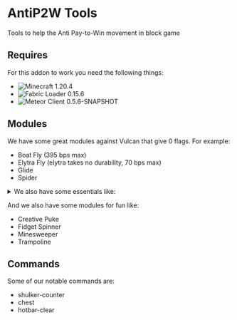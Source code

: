 # AntiP2W Tools
Tools to help the Anti Pay-to-Win movement in block game

## Requires
For this addon to work you need the following things:
- ![Minecraft 1.20.4](https://img.shields.io/badge/Minecraft-1.20.4-00cc00.svg)
- ![Fabric Loader 0.15.6](https://img.shields.io/badge/Fabric_Loader-0.15.6-807a6d.svg)
- ![Meteor Client 0.5.6-SNAPSHOT](https://img.shields.io/badge/Meteor_Client-0.5.6--SNAPSHOT-913de2.svg)


## Modules
We have some great modules against Vulcan that give 0 flags. For example:
- Boat Fly (395 bps max)
- Elytra Fly (elytra takes no durability, 70 bps max)
- Glide
- Spider


<details>
<summary>
We also have some essentials like:
</summary>
- Anti Vanish
- Auto Login
- Auto Sign Plus
- Chat Filter
- Packet Logger
- Storage No Render
</details>

And we also have some modules for fun like:
- Creative Puke 
- Fidget Spinner
- Minesweeper
- Trampoline

## Commands
Some of our notable commands are: 
- shulker-counter
- chest
- hotbar-clear